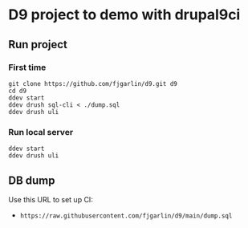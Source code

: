 # D9 project to demo with drupal9ci

## Run project

### First time

```
git clone https://github.com/fjgarlin/d9.git d9
cd d9
ddev start
ddev drush sql-cli < ./dump.sql
ddev drush uli
```

### Run local server

```
ddev start
ddev drush uli
```

## DB dump

Use this URL to set up CI:
* `https://raw.githubusercontent.com/fjgarlin/d9/main/dump.sql`
